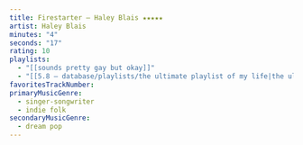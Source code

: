 ```yaml
---
title: Firestarter — Haley Blais ★★★★★
artist: Haley Blais
minutes: "4"
seconds: "17"
rating: 10
playlists:
  - "[[sounds pretty gay but okay]]"
  - "[[5.8 — database/playlists/the ultimate playlist of my life|the ultimate playlist of my life]]"
favoritesTrackNumber:
primaryMusicGenre:
  - singer-songwriter
  - indie folk
secondaryMusicGenre:
  - dream pop
---
```

